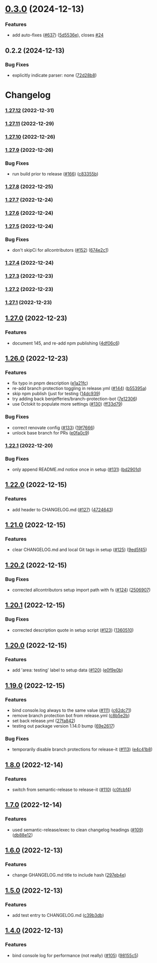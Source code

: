 # [0.3.0](https://github.com/JoshuaKGoldberg/sentences-per-line/compare/0.2.2...0.3.0) (2024-12-13)

### Features

- add auto-fixes ([#637](https://github.com/JoshuaKGoldberg/sentences-per-line/issues/637)) ([5d5536e](https://github.com/JoshuaKGoldberg/sentences-per-line/commit/5d5536e4a8424dfdb2c01c9ad6b01613cee719ed)), closes [#24](https://github.com/JoshuaKGoldberg/sentences-per-line/issues/24)

## 0.2.2 (2024-12-13)

### Bug Fixes

- explicitly indicate parser: none ([72d28b8](https://github.com/JoshuaKGoldberg/sentences-per-line/commit/72d28b84af5277bf5249f43d1a7ebd6b663da673))

# Changelog

### [1.27.12](https://github.com/JoshuaKGoldberg/template-typescript-node-package/compare/v1.27.11...v1.27.12) (2022-12-31)

### [1.27.11](https://github.com/JoshuaKGoldberg/template-typescript-node-package/compare/v1.27.10...v1.27.11) (2022-12-29)

### [1.27.10](https://github.com/JoshuaKGoldberg/template-typescript-node-package/compare/v1.27.9...v1.27.10) (2022-12-26)

### [1.27.9](https://github.com/JoshuaKGoldberg/template-typescript-node-package/compare/v1.27.8...v1.27.9) (2022-12-26)

### Bug Fixes

- run build prior to release ([#166](https://github.com/JoshuaKGoldberg/template-typescript-node-package/issues/166)) ([c83355b](https://github.com/JoshuaKGoldberg/template-typescript-node-package/commit/c83355bafb5196dcb4716ced032ddc7e5b02d072))

### [1.27.8](https://github.com/JoshuaKGoldberg/template-typescript-node-package/compare/v1.27.7...v1.27.8) (2022-12-25)

### [1.27.7](https://github.com/JoshuaKGoldberg/template-typescript-node-package/compare/v1.27.6...v1.27.7) (2022-12-24)

### [1.27.6](https://github.com/JoshuaKGoldberg/template-typescript-node-package/compare/v1.27.5...v1.27.6) (2022-12-24)

### [1.27.5](https://github.com/JoshuaKGoldberg/template-typescript-node-package/compare/v1.27.4...v1.27.5) (2022-12-24)

### Bug Fixes

- don't skipCi for allcontributors ([#152](https://github.com/JoshuaKGoldberg/template-typescript-node-package/issues/152)) ([674e2c1](https://github.com/JoshuaKGoldberg/template-typescript-node-package/commit/674e2c1ada116f0b04b7a137fa3bfe2f9f34d558))

### [1.27.4](https://github.com/JoshuaKGoldberg/template-typescript-node-package/compare/v1.27.3...v1.27.4) (2022-12-24)

### [1.27.3](https://github.com/JoshuaKGoldberg/template-typescript-node-package/compare/v1.27.2...v1.27.3) (2022-12-23)

### [1.27.2](https://github.com/JoshuaKGoldberg/template-typescript-node-package/compare/v1.27.1...v1.27.2) (2022-12-23)

### [1.27.1](https://github.com/JoshuaKGoldberg/template-typescript-node-package/compare/v1.27.0...v1.27.1) (2022-12-23)

## [1.27.0](https://github.com/JoshuaKGoldberg/template-typescript-node-package/compare/v1.26.0...v1.27.0) (2022-12-23)

### Features

- document 145, and re-add npm publishing ([4df06c6](https://github.com/JoshuaKGoldberg/template-typescript-node-package/commit/4df06c6dd4092b041d29eefe573a021a62a40e0d))

## [1.26.0](https://github.com/JoshuaKGoldberg/template-typescript-node-package/compare/v1.22.1...v1.26.0) (2022-12-23)

### Features

- fix typo in pnpm description ([e1a21fc](https://github.com/JoshuaKGoldberg/template-typescript-node-package/commit/e1a21fc62b3ba9d2421099b3e4db3eab33b301f0))
- re-add branch protection toggling in release.yml ([#144](https://github.com/JoshuaKGoldberg/template-typescript-node-package/issues/144)) ([b55395a](https://github.com/JoshuaKGoldberg/template-typescript-node-package/commit/b55395a962dca3cc24cfb5590a9107f527c94855))
- skip npm publish (just for testing ([14dc939](https://github.com/JoshuaKGoldberg/template-typescript-node-package/commit/14dc939aafd648cd6d36587b5378b540da87770d))
- try adding back benjefferies/branch-protection-bot ([7e12306](https://github.com/JoshuaKGoldberg/template-typescript-node-package/commit/7e12306dffb37fb1e8545ec2ee7c7db970d26434))
- use Octokit to populate more settings ([#130](https://github.com/JoshuaKGoldberg/template-typescript-node-package/issues/130)) ([ff33d79](https://github.com/JoshuaKGoldberg/template-typescript-node-package/commit/ff33d796ee95f802262f413ba88af4e3237c1425))

### Bug Fixes

- correct renovate config ([#133](https://github.com/JoshuaKGoldberg/template-typescript-node-package/issues/133)) ([19f7666](https://github.com/JoshuaKGoldberg/template-typescript-node-package/commit/19f766641d7d7cfa896134b398bc7431f200e087))
- unlock base branch for PRs ([e0fa0c9](https://github.com/JoshuaKGoldberg/template-typescript-node-package/commit/e0fa0c9b19caf1f7a6fff12a64917a58851db5d4))

### [1.22.1](https://github.com/JoshuaKGoldberg/template-typescript-node-package/compare/v1.22.0...v1.22.1) (2022-12-20)

### Bug Fixes

- only append README.md notice once in setup ([#131](https://github.com/JoshuaKGoldberg/template-typescript-node-package/issues/131)) ([bd2901d](https://github.com/JoshuaKGoldberg/template-typescript-node-package/commit/bd2901d11f9d1c942d3bea816208845c47deff58))

## [1.22.0](https://github.com/JoshuaKGoldberg/template-typescript-node-package/compare/v1.21.0...v1.22.0) (2022-12-15)

### Features

- add header to CHANGELOG.md ([#127](https://github.com/JoshuaKGoldberg/template-typescript-node-package/issues/127)) ([4724643](https://github.com/JoshuaKGoldberg/template-typescript-node-package/commit/4724643fb33de89b33e437af5e340d9fe2eb39c6))

## [1.21.0](https://github.com/JoshuaKGoldberg/template-typescript-node-package/compare/v1.20.2...v1.21.0) (2022-12-15)

### Features

- clear CHANGELOG.md and local Git tags in setup ([#125](https://github.com/JoshuaKGoldberg/template-typescript-node-package/issues/125)) ([9ed5f45](https://github.com/JoshuaKGoldberg/template-typescript-node-package/commit/9ed5f452f1de3841647cfff594676819a3e416e5))

## [1.20.2](https://github.com/JoshuaKGoldberg/template-typescript-node-package/compare/v1.20.1...v1.20.2) (2022-12-15)

### Bug Fixes

- corrected allcontributors setup import path with fs ([#124](https://github.com/JoshuaKGoldberg/template-typescript-node-package/issues/124)) ([2506907](https://github.com/JoshuaKGoldberg/template-typescript-node-package/commit/25069072073b3b26b039aaf2f6b6dea9cd1cd8b2))

## [1.20.1](https://github.com/JoshuaKGoldberg/template-typescript-node-package/compare/v1.20.0...v1.20.1) (2022-12-15)

### Bug Fixes

- corrected description quote in setup script ([#123](https://github.com/JoshuaKGoldberg/template-typescript-node-package/issues/123)) ([1360510](https://github.com/JoshuaKGoldberg/template-typescript-node-package/commit/1360510ee2173084499b5d4360d6213b8003e76c))

## [1.20.0](https://github.com/JoshuaKGoldberg/template-typescript-node-package/compare/v1.19.0...v1.20.0) (2022-12-15)

### Features

- add 'area: testing' label to setup data ([#120](https://github.com/JoshuaKGoldberg/template-typescript-node-package/issues/120)) ([e0f9e0b](https://github.com/JoshuaKGoldberg/template-typescript-node-package/commit/e0f9e0b34f44db996400932185cd2359cb29bba2))

## [1.19.0](https://github.com/JoshuaKGoldberg/template-typescript-node-package/compare/v1.8.0...v1.19.0) (2022-12-15)

### Features

- bind console.log always to the same value ([#111](https://github.com/JoshuaKGoldberg/template-typescript-node-package/issues/111)) ([c62dc71](https://github.com/JoshuaKGoldberg/template-typescript-node-package/commit/c62dc7134408bb726af16550499a560fe117dee6))
- remove branch protection bot from release.yml ([c8b5e2b](https://github.com/JoshuaKGoldberg/template-typescript-node-package/commit/c8b5e2b0eea3c57e0ce6d46e0f53b09eb20feed8))
- set back release.yml ([27fa842](https://github.com/JoshuaKGoldberg/template-typescript-node-package/commit/27fa842449a3ea119a5b90fe5648c104872b30e8))
- testing out package version 1.14.0 bump ([69e2617](https://github.com/JoshuaKGoldberg/template-typescript-node-package/commit/69e26170c7dc95bfcc5a9ab997156f1cdfb93a9c))

### Bug Fixes

- temporarily disable branch protections for release-it ([#113](https://github.com/JoshuaKGoldberg/template-typescript-node-package/issues/113)) ([e4c41b8](https://github.com/JoshuaKGoldberg/template-typescript-node-package/commit/e4c41b8a18ea7d4fab1fff151213519c94596367))

## [1.8.0](https://github.com/JoshuaKGoldberg/template-typescript-node-package/compare/v1.7.0...v1.8.0) (2022-12-14)

### Features

- switch from semantic-release to release-it ([#110](https://github.com/JoshuaKGoldberg/template-typescript-node-package/issues/110)) ([c0fcbf4](https://github.com/JoshuaKGoldberg/template-typescript-node-package/commit/c0fcbf46718ee6ad0e3582b1f01e2910a3da847d))

## [1.7.0](https://github.com/JoshuaKGoldberg/template-typescript-node-package/compare/v1.6.0...v1.7.0) (2022-12-14)

### Features

- used semantic-release/exec to clean changelog headings ([#109](https://github.com/JoshuaKGoldberg/template-typescript-node-package/issues/109)) ([db88e12](https://github.com/JoshuaKGoldberg/template-typescript-node-package/commit/db88e12afd863020d46f9aaec12a4ef1d824c94b))

## [1.6.0](https://github.com/JoshuaKGoldberg/template-typescript-node-package/compare/v1.5.0...v1.6.0) (2022-12-13)

### Features

- change GHANGELOG.md title to include hash ([297eb4e](https://github.com/JoshuaKGoldberg/template-typescript-node-package/commit/297eb4edf9187d7f38d03e3be2daf169f05fe8a4))

## [1.5.0](https://github.com/JoshuaKGoldberg/template-typescript-node-package/compare/v1.4.0...v1.5.0) (2022-12-13)

### Features

- add test entry to CHANGELOG.md ([c39b3db](https://github.com/JoshuaKGoldberg/template-typescript-node-package/commit/c39b3db1ad2bf8cd9eb2939ac1d3bba848a2f3d5))

## [1.4.0](https://github.com/JoshuaKGoldberg/template-typescript-node-package/compare/v1.3.0...v1.4.0) (2022-12-13)

### Features

- bind console log for performance (not really) ([#105](https://github.com/JoshuaKGoldberg/template-typescript-node-package/issues/105)) ([98155c5](https://github.com/JoshuaKGoldberg/template-typescript-node-package/commit/98155c5fdb301c78bc9a04a5933b4843fb186692))
